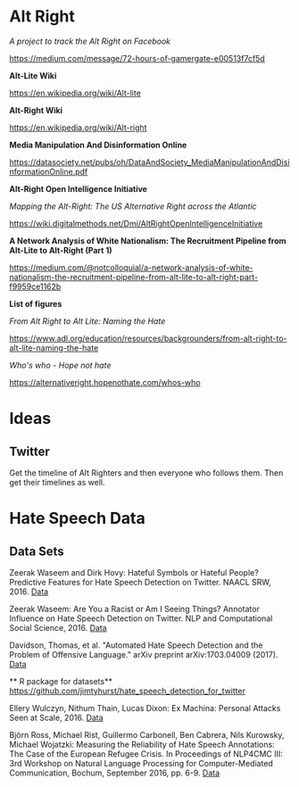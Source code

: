 # Alt Right
*A project to track the Alt Right on Facebook*

https://medium.com/message/72-hours-of-gamergate-e00513f7cf5d

**Alt-Lite Wiki**

https://en.wikipedia.org/wiki/Alt-lite

**Alt-Right Wiki**

https://en.wikipedia.org/wiki/Alt-right

**Media Manipulation And Disinformation Online**

https://datasociety.net/pubs/oh/DataAndSociety_MediaManipulationAndDisinformationOnline.pdf

**Alt-Right Open Intelligence Initiative**

*Mapping the Alt-Right: The US Alternative Right across the Atlantic*

https://wiki.digitalmethods.net/Dmi/AltRightOpenIntelligenceInitiative

**A Network Analysis of White Nationalism: The Recruitment Pipeline from Alt-Lite to Alt-Right (Part 1)**

https://medium.com/@notcolloquial/a-network-analysis-of-white-nationalism-the-recruitment-pipeline-from-alt-lite-to-alt-right-part-f9959ce1162b


**List of figures**

*From Alt Right to Alt Lite: Naming the Hate*

https://www.adl.org/education/resources/backgrounders/from-alt-right-to-alt-lite-naming-the-hate

*Who's who - Hope not hate*

https://alternativeright.hopenothate.com/whos-who

# Ideas

## Twitter

Get the timeline of Alt Righters and then everyone who follows them. Then get their timelines as well.

# Hate Speech Data

## Data Sets

Zeerak Waseem and Dirk Hovy: Hateful Symbols or Hateful People? Predictive Features for Hate Speech Detection on Twitter. NAACL SRW, 2016. [Data](https://github.com/zeerakw/hatespeech)

Zeerak Waseem: Are You a Racist or Am I Seeing Things? Annotator Influence on Hate Speech Detection on Twitter. NLP and Computational Social Science, 2016. [Data](https://github.com/zeerakw/hatespeech)

Davidson, Thomas, et al. "Automated Hate Speech Detection and the Problem of Offensive Language." arXiv preprint arXiv:1703.04009 (2017). [Data](https://github.com/t-davidson/hate-speech-and-offensive-language)


** R package for datasets**
https://github.com/jimtyhurst/hate_speech_detection_for_twitter

 Ellery Wulczyn, Nithum Thain, Lucas Dixon: Ex Machina: Personal Attacks Seen at Scale, 2016. [Data](https://figshare.com/articles/Wikipedia_Detox_Data/4054689)
 
Björn Ross, Michael Rist, Guillermo Carbonell, Ben Cabrera, Nils Kurowsky, Michael Wojatzki: Measuring the Reliability of Hate Speech Annotations: The Case of the European Refugee Crisis. In Proceedings of NLP4CMC III: 3rd Workshop on Natural Language Processing for Computer-Mediated Communication, Bochum, September 2016, pp. 6-9. [Data](https://github.com/UCSM-DUE/IWG_hatespeech_public?files=1)
 

